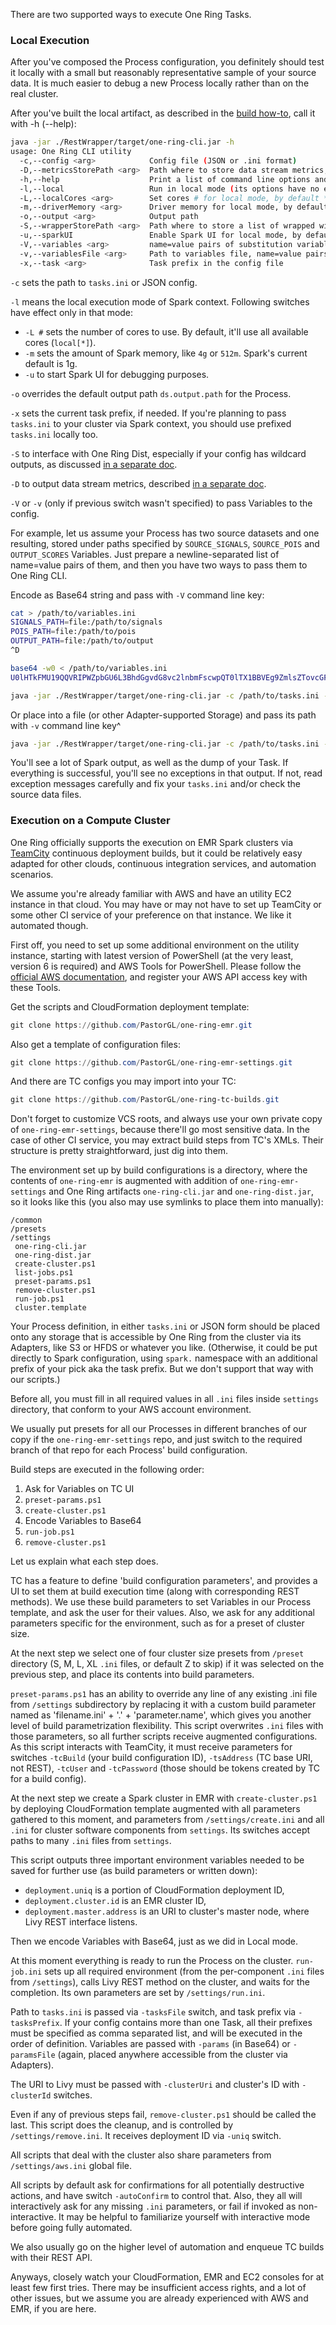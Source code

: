 There are two supported ways to execute One Ring Tasks.

### Local Execution

After you've composed the Process configuration, you definitely should test it locally with a small but reasonably representative sample of your source data. It is much easier to debug a new Process locally rather than on the real cluster.

After you've built the local artifact, as described in the [build how-to](BUILD.md), call it with -h (--help):
```bash
java -jar ./RestWrapper/target/one-ring-cli.jar -h
usage: One Ring CLI utility
  -c,--config <arg>            Config file (JSON or .ini format)
  -D,--metricsStorePath <arg>  Path where to store data stream metrics, if needed
  -h,--help                    Print a list of command line options and exit
  -l,--local                   Run in local mode (its options have no effect otherwise)
  -L,--localCores <arg>        Set cores # for local mode, by default * -- all cores
  -m,--driverMemory <arg>      Driver memory for local mode, by default Spark uses 1g
  -o,--output <arg>            Output path
  -S,--wrapperStorePath <arg>  Path where to store a list of wrapped wildcards outputs
  -u,--sparkUI                 Enable Spark UI for local mode, by default it is disabled
  -V,--variables <arg>         name=value pairs of substitution variables for the Spark config encoded as Base64
  -v,--variablesFile <arg>     Path to variables file, name=value pairs per each line
  -x,--task <arg>              Task prefix in the config file
```

`-c` sets the path to `tasks.ini` or JSON config.

`-l` means the local execution mode of Spark context. Following switches have effect only in that mode:
* `-L #` sets the number of cores to use. By default, it'll use all available cores (`local[*]`).
* `-m` sets the amount of Spark memory, like `4g` or `512m`. Spark's current default is 1g.
* `-u` to start Spark UI for debugging purposes.

`-o` overrides the default output path `ds.output.path` for the Process.

`-x` sets the current task prefix, if needed. If you're planning to pass `tasks.ini` to your cluster via Spark context, you should use prefixed `tasks.ini` locally too.

`-S` to interface with One Ring Dist, especially if your config has wildcard outputs, as discussed [in a separate doc](DISTCP.md).

`-D` to output data stream metrics, described [in a separate doc](MONITOR.md).

`-V` or `-v` (only if previous switch wasn't specified) to pass Variables to the config.

For example, let us assume your Process has two source datasets and one resulting, stored under paths specified by `SOURCE_SIGNALS`, `SOURCE_POIS` and `OUTPUT_SCORES` Variables. Just prepare a newline-separated list of name=value pairs of them, and then you have two ways to pass them to One Ring CLI.

Encode as Base64 string and pass with `-V` command line key:
```bash
cat > /path/to/variables.ini
SIGNALS_PATH=file:/path/to/signals
POIS_PATH=file:/path/to/pois
OUTPUT_PATH=file:/path/to/output
^D

base64 -w0 < /path/to/variables.ini
U0lHTkFMU19QQVRIPWZpbGU6L3BhdGgvdG8vc2lnbmFscwpQT0lTX1BBVEg9ZmlsZTovcGF0aC90by9wb2lzCk9VVFBVVF9QQVRIPWZpbGU6L3BhdGgvdG8vb3V0cHV0Cg==

java -jar ./RestWrapper/target/one-ring-cli.jar -c /path/to/tasks.ini -l -m 6g -V U0lHTkFMU19QQVRIPWZpbGU6L3BhdGgvdG8vc2lnbmFscwpQT0lTX1BBVEg9ZmlsZTovcGF0aC90by9wb2lzCk9VVFBVVF9QQVRIPWZpbGU6L3BhdGgvdG8vb3V0cHV0Cg==
```

Or place into a file (or other Adapter-supported Storage) and pass its path with `-v` command line key^
```bash
java -jar ./RestWrapper/target/one-ring-cli.jar -c /path/to/tasks.ini -l -m 6g -v /path/to/variables.ini
```

You'll see a lot of Spark output, as well as the dump of your Task. If everything is successful, you'll see no exceptions in that output. If not, read exception messages carefully and fix your `tasks.ini` and/or check the source data files.

### Execution on a Compute Cluster

One Ring officially supports the execution on EMR Spark clusters via [TeamCity](https://www.jetbrains.com/teamcity/) continuous deployment builds, but it could be relatively easy adapted for other clouds, continuous integration services, and automation scenarios.

We assume you're already familiar with AWS and have an utility EC2 instance in that cloud. You may have or may not have to set up TeamCity or some other CI service of your preference on that instance. We like it automated though.

First off, you need to set up some additional environment on the utility instance, starting with latest version of PowerShell (at the very least, version 6 is required) and AWS Tools for PowerShell. Please follow the [official AWS documentation](https://aws.amazon.com/powershell/), and register your AWS API access key with these Tools.

Get the scripts and CloudFormation deployment template:
```powershell
git clone https://github.com/PastorGL/one-ring-emr.git
```

Also get a template of configuration files:
```powershell
git clone https://github.com/PastorGL/one-ring-emr-settings.git
```

And there are TC configs you may import into your TC:
```powershell
git clone https://github.com/PastorGL/one-ring-tc-builds.git
```

Don't forget to customize VCS roots, and always use your own private copy of `one-ring-emr-settings`, because there'll go most sensitive data. In the case of other CI service, you may extract build steps from TC's XMLs. Their structure is pretty straightforward, just dig into them.

The environment set up by build configurations is a directory, where the contents of `one-ring-emr` is augmented with addition of `one-ring-emr-settings` and One Ring artifacts `one-ring-cli.jar` and `one-ring-dist.jar`, so it looks like this (you also may use symlinks to place them into manually):
```
/common
/presets
/settings
 one-ring-cli.jar
 one-ring-dist.jar
 create-cluster.ps1
 list-jobs.ps1
 preset-params.ps1
 remove-cluster.ps1
 run-job.ps1
 cluster.template
```

Your Process definition, in either `tasks.ini` or JSON form should be placed onto any storage that is accessible by One Ring from the cluster via its Adapters, like S3 or HFDS or whatever you like. (Otherwise, it could be put directly to Spark configuration, using `spark.` namespace with an additional prefix of your pick aka the task prefix. But we don't support that way with our scripts.)

Before all, you must fill in all required values in all `.ini` files inside `settings` directory, that conform to your AWS account environment.

We usually put presets for all our Processes in different branches of our copy if the `one-ring-emr-settings` repo, and just switch to the required branch of that repo for each Process' build configuration.

Build steps are executed in the following order:
1. Ask for Variables on TC UI
1. `preset-params.ps1`
1. `create-cluster.ps1`
1. Encode Variables to Base64
1. `run-job.ps1`
1. `remove-cluster.ps1`

Let us explain what each step does.

TC has a feature to define 'build configuration parameters', and provides a UI to set them at build execution time (along with corresponding REST methods). We use these build parameters to set Variables in our Process template, and ask the user for their values. Also, we ask for any additional parameters specific for the environment, such as for a preset of cluster size.

At the next step we select one of four cluster size presets from  `/preset` directory (S, M, L, XL `.ini` files, or default Z to skip) if it was selected on the previous step, and place its contents into build parameters.

`preset-params.ps1` has an ability to override any line of any existing .ini file from `/settings` subdirectory by replacing it with a custom build parameter named as 'filename.ini' + '.' + 'parameter.name', which gives you another level of build parametrization flexibility. This script overwrites `.ini` files with those parameters, so all further scripts receive augmented configurations. As this script interacts with TeamCity, it must receive parameters for switches `-tcBuild` (your build configuration ID), `-tsAddress` (TC base URI, not REST), `-tcUser` and `-tcPassword` (those should be tokens created by TC for a build config).

At the next step we create a Spark cluster in EMR with `create-cluster.ps1` by deploying CloudFormation template augmented with all parameters gathered to this moment, and parameters from `/settings/create.ini` and all `.ini` for cluster software components from `settings`. Its switches accept paths to many `.ini` files from `settings`.

This script outputs three important environment variables needed to be saved for further use (as build parameters or written down):
* `deployment.uniq` is a portion of CloudFormation deployment ID,
* `deployment.cluster.id` is an EMR cluster ID,
* `deployment.master.address` is an URI to cluster's master node, where Livy REST interface listens.

Then we encode Variables with Base64, just as we did in Local mode.

At this moment everything is ready to run the Process on the cluster. `run-job.ini` sets up all required environment (from the per-component `.ini` files from `/settings`), calls Livy REST method on the cluster, and waits for the completion. Its own parameters are set by `/settings/run.ini`.

Path to `tasks.ini` is passed via `-tasksFile` switch, and task prefix via `-tasksPrefix`. If your config contains more than one Task, all their prefixes must be specified as comma separated list, and will be executed in the order of definition. Variables are passed with `-params` (in Base64) or `-paramsFile` (again, placed anywhere accessible from the cluster via Adapters).

The URI to Livy must be passed with `-clusterUri` and cluster's ID with `-clusterId` switches.

Even if any of previous steps fail, `remove-cluster.ps1` should be called the last. This script does the cleanup, and is controlled by `/settings/remove.ini`. It receives deployment ID via `-uniq` switch.

All scripts that deal with the cluster also share parameters from `/settings/aws.ini` global file.

All scripts by default ask for confirmations for all potentially destructive actions, and have switch `-autoConfirm` to control that. Also, they all will interactively ask for any missing `.ini` parameters, or fail if invoked as non-interactive. It may be helpful to familiarize yourself with interactive mode before going fully automated.

We also usually go on the higher level of automation and enqueue TC builds with their REST API.

Anyways, closely watch your CloudFormation, EMR and EC2 consoles for at least few first tries. There may be insufficient access rights, and a lot of other issues, but we assume you are already experienced with AWS and EMR, if you are here.
